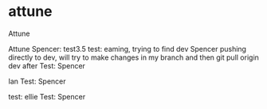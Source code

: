 # attune


Attune


Attune
Spencer: test3.5
test: eaming, trying to find dev
Spencer pushing directly to dev, will try to make changes in my branch and then git pull origin dev after
Test: Spencer

Ian
Test: Spencer

test: ellie
Test: Spencer





